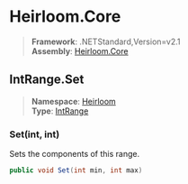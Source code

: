 # Heirloom.Core

> **Framework**: .NETStandard,Version=v2.1  
> **Assembly**: [Heirloom.Core][0]  

## IntRange.Set

> **Namespace**: [Heirloom][0]  
> **Type**: [IntRange][1]  

### Set(int, int)

Sets the components of this range.

```cs
public void Set(int min, int max)
```

[0]: ../../../Heirloom.Core.md
[1]: ../IntRange.md
